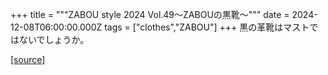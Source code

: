 +++
title = """ZABOU style 2024 Vol.49～ZABOUの黒靴～"""
date = 2024-12-08T06:00:00.000Z
tags = ["clothes","ZABOU"]
+++
黒の革靴はマストではないでしょうか。

[[source]](https://zabou.org/2024/12/08/314443/)

